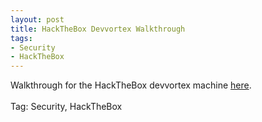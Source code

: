 ```yaml
---
layout: post
title: HackTheBox Devvortex Walkthrough
tags:
- Security
- HackTheBox
---
```

Walkthrough for the HackTheBox devvortex machine <a href="https://github.com/StartTheTrip/HackTheBox/blob/302eec8f604396b55f9839f03cf48329db06fd3a/Machine%20Walkthroughs/Devvortex.md">here</a>.<br>
<br>
Tag: Security, HackTheBox